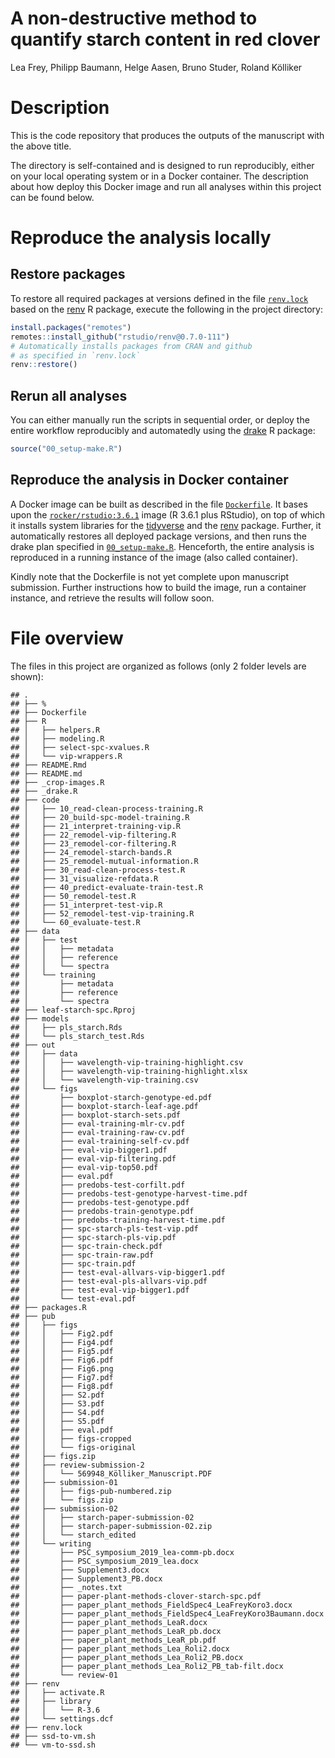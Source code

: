 A non-destructive method to quantify starch content in red clover
================
Lea Frey, Philipp Baumann, Helge Aasen, Bruno Studer, Roland Kölliker

# Description

This is the code repository that produces the outputs of the manuscript
with the above title.

The directory is self-contained and is designed to run reproducibly,
either on your local operating system or in a Docker container. The
description about how deploy this Docker image and run all analyses
within this project can be found below.

# Reproduce the analysis locally

## Restore packages

To restore all required packages at versions defined in the file
[`renv.lock`](https://github.com/philipp-baumann/leaf-starch-spc/blob/master/renv.lock)
based on the [renv](https://github.com/rstudio/renv) R package, execute
the following in the project directory:

``` r
install.packages("remotes")
remotes::install_github("rstudio/renv@0.7.0-111")
# Automatically installs packages from CRAN and github 
# as specified in `renv.lock`
renv::restore()
```

## Rerun all analyses

You can either manually run the scripts in sequential order, or deploy
the entire workflow reproducibly and automatedly using the
[drake](https://books.ropensci.org/drake/) R package:

``` r
source("00_setup-make.R")
```

## Reproduce the analysis in Docker container

A Docker image can be built as described in the file
[`Dockerfile`](https://github.com/philipp-baumann/leaf-starch-spc/blob/master/Dockerfile).
It bases upon the
[`rocker/rstudio:3.6.1`](https://hub.docker.com/r/rocker/rstudio) image
(R 3.6.1 plus RStudio), on top of which it installs system libraries for
the [tidyverse](https://www.tidyverse.org/) and the
[renv](https://github.com/rstudio/renv) package. Further, it
automatically restores all deployed package versions, and then runs the
drake plan specified in
[`00_setup-make.R`](https://github.com/philipp-baumann/leaf-starch-spc/blob/master/00_setup-make.R).
Henceforth, the entire analysis is reproduced in a running instance of
the image (also called container).

Kindly note that the Dockerfile is not yet complete upon manuscript
submission. Further instructions how to build the image, run a container
instance, and retrieve the results will follow soon.

# File overview

The files in this project are organized as follows (only 2 folder levels
are shown):

    ## .
    ## ├── %
    ## ├── Dockerfile
    ## ├── R
    ## │   ├── helpers.R
    ## │   ├── modeling.R
    ## │   ├── select-spc-xvalues.R
    ## │   └── vip-wrappers.R
    ## ├── README.Rmd
    ## ├── README.md
    ## ├── _crop-images.R
    ## ├── _drake.R
    ## ├── code
    ## │   ├── 10_read-clean-process-training.R
    ## │   ├── 20_build-spc-model-training.R
    ## │   ├── 21_interpret-training-vip.R
    ## │   ├── 22_remodel-vip-filtering.R
    ## │   ├── 23_remodel-cor-filtering.R
    ## │   ├── 24_remodel-starch-bands.R
    ## │   ├── 25_remodel-mutual-information.R
    ## │   ├── 30_read-clean-process-test.R
    ## │   ├── 31_visualize-refdata.R
    ## │   ├── 40_predict-evaluate-train-test.R
    ## │   ├── 50_remodel-test.R
    ## │   ├── 51_interpret-test-vip.R
    ## │   ├── 52_remodel-test-vip-training.R
    ## │   └── 60_evaluate-test.R
    ## ├── data
    ## │   ├── test
    ## │   │   ├── metadata
    ## │   │   ├── reference
    ## │   │   └── spectra
    ## │   └── training
    ## │       ├── metadata
    ## │       ├── reference
    ## │       └── spectra
    ## ├── leaf-starch-spc.Rproj
    ## ├── models
    ## │   ├── pls_starch.Rds
    ## │   └── pls_starch_test.Rds
    ## ├── out
    ## │   ├── data
    ## │   │   ├── wavelength-vip-training-highlight.csv
    ## │   │   ├── wavelength-vip-training-highlight.xlsx
    ## │   │   └── wavelength-vip-training.csv
    ## │   └── figs
    ## │       ├── boxplot-starch-genotype-ed.pdf
    ## │       ├── boxplot-starch-leaf-age.pdf
    ## │       ├── boxplot-starch-sets.pdf
    ## │       ├── eval-training-mlr-cv.pdf
    ## │       ├── eval-training-raw-cv.pdf
    ## │       ├── eval-training-self-cv.pdf
    ## │       ├── eval-vip-bigger1.pdf
    ## │       ├── eval-vip-filtering.pdf
    ## │       ├── eval-vip-top50.pdf
    ## │       ├── eval.pdf
    ## │       ├── predobs-test-corfilt.pdf
    ## │       ├── predobs-test-genotype-harvest-time.pdf
    ## │       ├── predobs-test-genotype.pdf
    ## │       ├── predobs-train-genotype.pdf
    ## │       ├── predobs-training-harvest-time.pdf
    ## │       ├── spc-starch-pls-test-vip.pdf
    ## │       ├── spc-starch-pls-vip.pdf
    ## │       ├── spc-train-check.pdf
    ## │       ├── spc-train-raw.pdf
    ## │       ├── spc-train.pdf
    ## │       ├── test-eval-allvars-vip-bigger1.pdf
    ## │       ├── test-eval-pls-allvars-vip.pdf
    ## │       ├── test-eval-vip-bigger1.pdf
    ## │       └── test-eval.pdf
    ## ├── packages.R
    ## ├── pub
    ## │   ├── figs
    ## │   │   ├── Fig2.pdf
    ## │   │   ├── Fig4.pdf
    ## │   │   ├── Fig5.pdf
    ## │   │   ├── Fig6.pdf
    ## │   │   ├── Fig6.png
    ## │   │   ├── Fig7.pdf
    ## │   │   ├── Fig8.pdf
    ## │   │   ├── S2.pdf
    ## │   │   ├── S3.pdf
    ## │   │   ├── S4.pdf
    ## │   │   ├── S5.pdf
    ## │   │   ├── eval.pdf
    ## │   │   ├── figs-cropped
    ## │   │   └── figs-original
    ## │   ├── figs.zip
    ## │   ├── review-submission-2
    ## │   │   └── 569948_Kölliker_Manuscript.PDF
    ## │   ├── submission-01
    ## │   │   ├── figs-pub-numbered.zip
    ## │   │   └── figs.zip
    ## │   ├── submission-02
    ## │   │   ├── starch-paper-submission-02
    ## │   │   ├── starch-paper-submission-02.zip
    ## │   │   └── starch_edited
    ## │   └── writing
    ## │       ├── PSC_symposium_2019_lea-comm-pb.docx
    ## │       ├── PSC_symposium_2019_lea.docx
    ## │       ├── Supplement3.docx
    ## │       ├── Supplement3_PB.docx
    ## │       ├── _notes.txt
    ## │       ├── paper-plant-methods-clover-starch-spc.pdf
    ## │       ├── paper_plant_methods_FieldSpec4_LeaFreyKoro3.docx
    ## │       ├── paper_plant_methods_FieldSpec4_LeaFreyKoro3Baumann.docx
    ## │       ├── paper_plant_methods_LeaR.docx
    ## │       ├── paper_plant_methods_LeaR_pb.docx
    ## │       ├── paper_plant_methods_LeaR_pb.pdf
    ## │       ├── paper_plant_methods_Lea_Roli2.docx
    ## │       ├── paper_plant_methods_Lea_Roli2_PB.docx
    ## │       ├── paper_plant_methods_Lea_Roli2_PB_tab-filt.docx
    ## │       └── review-01
    ## ├── renv
    ## │   ├── activate.R
    ## │   ├── library
    ## │   │   └── R-3.6
    ## │   └── settings.dcf
    ## ├── renv.lock
    ## ├── ssd-to-vm.sh
    ## └── vm-to-ssd.sh
